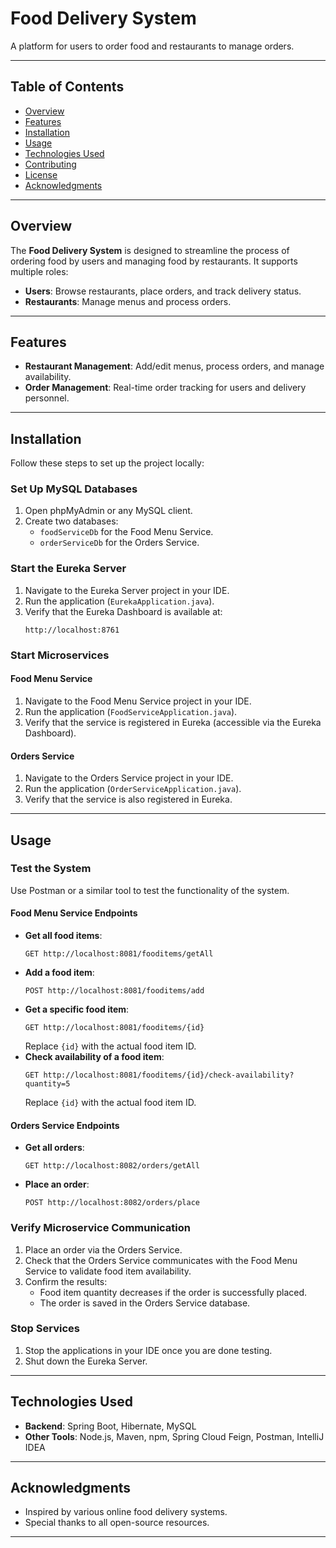 # Food Delivery System

A platform for users to order food and restaurants to manage orders.

---

## Table of Contents
- [Overview](#overview)
- [Features](#features)
- [Installation](#installation)
- [Usage](#usage)
- [Technologies Used](#technologies-used)
- [Contributing](#contributing)
- [License](#license)
- [Acknowledgments](#acknowledgments)

---

## Overview

The **Food Delivery System** is designed to streamline the process of ordering food by users and managing food by restaurants. It supports multiple roles:
- **Users**: Browse restaurants, place orders, and track delivery status.
- **Restaurants**: Manage menus and process orders.

---

## Features

- **Restaurant Management**: Add/edit menus, process orders, and manage availability.
- **Order Management**: Real-time order tracking for users and delivery personnel.

---

## Installation

Follow these steps to set up the project locally:

### Set Up MySQL Databases

1. Open phpMyAdmin or any MySQL client.
2. Create two databases:
   - `foodServiceDb` for the Food Menu Service.
   - `orderServiceDb` for the Orders Service.

### Start the Eureka Server

1. Navigate to the Eureka Server project in your IDE.
2. Run the application (`EurekaApplication.java`).
3. Verify that the Eureka Dashboard is available at:
   ```
   http://localhost:8761
   ```

### Start Microservices

#### Food Menu Service
1. Navigate to the Food Menu Service project in your IDE.
2. Run the application (`FoodServiceApplication.java`).
3. Verify that the service is registered in Eureka (accessible via the Eureka Dashboard).

#### Orders Service
1. Navigate to the Orders Service project in your IDE.
2. Run the application (`OrderServiceApplication.java`).
3. Verify that the service is also registered in Eureka.

---

## Usage

### Test the System

Use Postman or a similar tool to test the functionality of the system.

#### Food Menu Service Endpoints
- **Get all food items**:
  ```
  GET http://localhost:8081/fooditems/getAll
  ```
- **Add a food item**:
  ```
  POST http://localhost:8081/fooditems/add
  ```
- **Get a specific food item**:
  ```
  GET http://localhost:8081/fooditems/{id}
  ```
  Replace `{id}` with the actual food item ID.
- **Check availability of a food item**:
  ```
  GET http://localhost:8081/fooditems/{id}/check-availability?quantity=5
  ```
  Replace `{id}` with the actual food item ID.

#### Orders Service Endpoints
- **Get all orders**:
  ```
  GET http://localhost:8082/orders/getAll
  ```
- **Place an order**:
  ```
  POST http://localhost:8082/orders/place
  ```

### Verify Microservice Communication

1. Place an order via the Orders Service.
2. Check that the Orders Service communicates with the Food Menu Service to validate food item availability.
3. Confirm the results:
   - Food item quantity decreases if the order is successfully placed.
   - The order is saved in the Orders Service database.

### Stop Services

1. Stop the applications in your IDE once you are done testing.
2. Shut down the Eureka Server.

---

## Technologies Used

- **Backend**: Spring Boot, Hibernate, MySQL
- **Other Tools**: Node.js, Maven, npm, Spring Cloud Feign, Postman, IntelliJ IDEA

---

## Acknowledgments

- Inspired by various online food delivery systems.
- Special thanks to all open-source resources.

---
